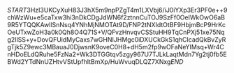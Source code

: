 $START$3HzI3UKCyXuH83J3hX5m9npPZgT4m1LXVbj6/iJ0iYXp3Er3PF0e++9chWzWu+e5caTxw3hi3nDkCDgJdWN6f2ztnnCuTOJ9SzFf0OeIWkOwO6aB9R5YTQQKAwIlSnNsq4YNhMjNMOTAt9D/FNP2tNXIdtOtBF9HbjmBcP9HrKcOeUTxwZoH3a0k0Qh8O4Q71S+V/QFvzHnvqvCSStuHH9TqCnPXj51xe75Nqg2IlSS+y+DovQFUidMyCaxs7wGHNIJHMgc0iDXUCkGkS1qhCIcadQkBvZyRgTjk5Z9ewc3MBauaJ0DjwsnK9oveC0H8+dH5m2fp9wOFaNeYIMsq+Wr4CnHDoELdQRuhe5FzNa2+Wk3DTGGtqv5zgy967U7TJLkLaqtMdn7Yg2tj0fb5EBWd2YTdNnUZHtvVStUpfhItBmXp/HuWvuqDLQZ7XNxg$END$